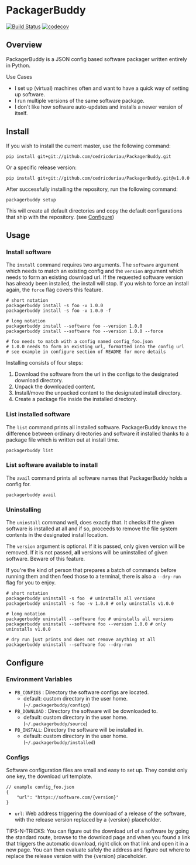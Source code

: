 # PackagerBuddy

[![Build Status](https://travis-ci.org/cedricduriau/PackagerBuddy.svg?branch=master)](https://travis-ci.org/cedricduriau/PackagerBuddy)
[![codecov](https://codecov.io/gh/cedricduriau/PackagerBuddy/branch/master/graph/badge.svg)](https://codecov.io/gh/cedricduriau/PackagerBuddy)

## Overview

PackagerBuddy is a JSON config based software packager written entirely in Python.

Use Cases

- I set up (virtual) machines often and want to have a quick way of setting up software.
- I run multiple versions of the same software package.
- I don't like how software auto-updates and installs a newer version 
of itself.

## Install

If you wish to install the current master, use the following command:

`pip install git+git://github.com/cedricduriau/PackagerBuddy.git`

Or a specific release version:

`pip install git+git://github.com/cedricduriau/PackagerBuddy.git@v1.0.0`

After successfully installing the repository, run the following command:

`packagerbuddy setup`

This will create all default directories and copy the default configurations that ship with the repository. (see [Configure](#Configure))

## Usage

### Install software
The `install` command requires two arguments. The `software` argument which needs to match an existing config and the `version` argument which needs to form an existing download url. If the requested software version has already been installed, the install will stop. If you wish to force an install 
again, the `force` flag covers this feature.

```
# short notation
packagerbuddy install -s foo -v 1.0.0
packagerbuddy install -s foo -v 1.0.0 -f

# long notation
packagerbuddy install --software foo --version 1.0.0
packagerbuddy install --software foo --version 1.0.0 --force

# foo needs to match with a config named config_foo.json
# 1.0.0 needs to form an existing url, formatted into the config url
# see example in configure section of README for more details
```

Installing consists of four steps:

1. Download the software from the url in the configs to the designated download directory.
2. Unpack the downloaded content.
3. Install/move the unpacked content to the designated install directory.
4. Create a package file inside the installed directory.

### List installed software
The `list` command prints all installed software. PackagerBuddy knows the difference between ordinary directories and software it installed thanks to a package file which is written out at install time.
```
packagerbuddy list
```

### List software available to install
The `avail` command prints all software names that PackagerBuddy holds a config for.
```
packagerbuddy avail
```

### Uninstalling
The `uninstall` command well, does exactly that. It checks if the given software is installed at all and if so, proceeds to remove the file system contents in the designated install location.

The `version` argument is optional. If it is passed, only given version will be removed. If it is not passed, **all** versions will be uninstalled of given software. Beware of this feature.

If you're the kind of person that prepares a batch of commands before running them and then feed those to a terminal, there is also a `--dry-run` flag for you to enjoy.
```
# short notation
packagerbuddy uninstall -s foo  # uninstalls all versions
packagerbuddy uninstall -s foo -v 1.0.0 # only uninstalls v1.0.0

# long notation
packagerbuddy uninstall --software foo # uninstalls all versions
packagerbuddy uninstall --software foo --version 1.0.0 # only uninstalls v1.0.0

# dry run just prints and does not remove anything at all
packagerbuddy uninstall --software foo --dry-run
```


## Configure

### Environment Variables

* `PB_CONFIGS` : Directory the software configs are located. 
  * default: custom directory in the user home. (`~/.packagerbuddy/configs`)
* `PB_DOWNLOAD` : Directory the software will be downloaded to.
  * default: custom directory in the user home. (`~/.packagerbuddy/source`)
* `PB_INSTALL`: Directory the software will be installed in.
  * default: custom directory in the user home. (`~/.packagerbuddy/installed`)

### Configs

Software configuration files are small and easy to set up.
They consist only one key, the download url template.

```
// example config_foo.json
{
    "url": "https://software.com/{version}"
}
```

* `url`: Web address triggering the download of a release of the software, with the release version replaced by a {version} placeholder.

TIPS-N-TRICKS: You can figure out the download url of a software by going the standard route, browse to the download page and when you found a link that triggers the automatic download, right click on that link and open it in a new page. You can then evaluate safely the address and figure out where to replace the release version with the {version} placeholder.